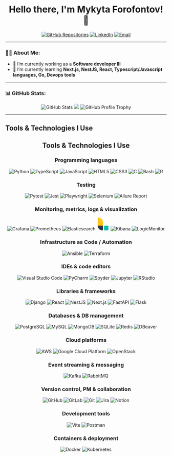 <h1 align="center">Hello there, I'm Mykyta Forofontov! 👋</h1>

<p align="center">
  <a href="https://github.com/MForofontov?tab=repositories"><img src="https://img.shields.io/badge/-My%20Repos-181717?style=for-the-badge&logo=github" alt="GitHub Repositories"></a>
  <a href="https://www.linkedin.com/in/mykyta-forofontov-7128a31bb"><img src="https://img.shields.io/badge/-LinkedIn-0077B5?style=for-the-badge&logo=linkedin" alt="LinkedIn"></a>
  <a href="mailto:[mykyta_forofontov@hotmail.com]"><img src="https://img.shields.io/badge/-Email-c14438?style=for-the-badge&logo=Gmail&logoColor=white" alt="Email"></a>
</p>

---

### 👨‍💻 About Me:
- 🔭 I’m currently working as a **Software developer III**
- 🌱 I’m currently learning **Next.js, NestJS, React, Typescript/Javascript languages, Go, Devops tools**

---

### 📊 GitHub Stats:
<p align="center">
  <img src="https://github-readme-stats.vercel.app/api?username=MForofontov&show_icons=true&theme=radical&count_private=true&include_all_commits=true" alt="GitHub Stats" height="180em" />
  <img src="https://github-readme-stats.vercel.app/api/top-langs/?username=MForofontov&layout=compact&theme=radical&langs_count=10" height="180em" />
  <img src="https://github-profile-trophy.vercel.app/?username=MForofontov&theme=onedark&title=Commits,PullRequest,Reviews,Issues,Experience,Stars,Repositories,Followers" alt="GitHub Profile Trophy">
</p>

---

## **Tools & Technologies I Use**
<div align="center">

  <h2><strong>Tools &amp; Technologies I Use</strong></h2>

  <h3>Programming languages</h3>
  <p>
    <img src="https://cdn.jsdelivr.net/gh/devicons/devicon/icons/python/python-original.svg" width="40" height="40" alt="Python" />
    <img src="https://cdn.jsdelivr.net/gh/devicons/devicon/icons/typescript/typescript-original.svg" width="40" height="40" alt="TypeScript" />
    <img src="https://cdn.jsdelivr.net/gh/devicons/devicon/icons/javascript/javascript-original.svg" width="40" height="40" alt="JavaScript" />
    <img src="https://cdn.jsdelivr.net/gh/devicons/devicon/icons/html5/html5-original.svg" width="40" height="40" alt="HTML5" />
    <img src="https://cdn.jsdelivr.net/gh/devicons/devicon/icons/css3/css3-original.svg" width="40" height="40" alt="CSS3" />
    <img src="https://cdn.jsdelivr.net/gh/devicons/devicon/icons/c/c-original.svg" width="40" height="40" alt="C" />
    <img src="https://cdn.jsdelivr.net/gh/devicons/devicon/icons/bash/bash-original.svg" width="40" height="40" alt="Bash" />
    <img src="https://cdn.jsdelivr.net/gh/devicons/devicon/icons/r/r-original.svg" width="40" height="40" alt="R" />
  </p>

  <h3>Testing</h3>
  <p>
    <img src="https://cdn.jsdelivr.net/gh/devicons/devicon/icons/pytest/pytest-original.svg" width="40" height="40" alt="Pytest" />
    <img src="https://cdn.jsdelivr.net/gh/devicons/devicon/icons/jest/jest-plain.svg" width="40" height="40" alt="Jest" />
    <img src="https://playwright.dev/img/playwright-logo.svg" width="40" height="40" alt="Playwright" />
    <img src="https://cdn.jsdelivr.net/gh/devicons/devicon/icons/selenium/selenium-original.svg" width="40" height="40" alt="Selenium" />
    <img src="https://avatars.githubusercontent.com/u/5879127?s=200&v=4" width="40" height="40" alt="Allure Report" />
  </p>

  <h3>Monitoring, metrics, logs &amp; visualization</h3>
  <p>
    <img src="https://cdn.jsdelivr.net/gh/devicons/devicon/icons/grafana/grafana-original.svg" width="40" height="40" alt="Grafana" />
    <img src="https://cdn.jsdelivr.net/gh/devicons/devicon/icons/prometheus/prometheus-original.svg" width="40" height="40" alt="Prometheus" />
    <img src="https://cdn.jsdelivr.net/gh/devicons/devicon/icons/elasticsearch/elasticsearch-original.svg" width="40" height="40" alt="Elasticsearch" />
    <img src="https://raw.githubusercontent.com/devicons/devicon/master/icons/logstash/logstash-original.svg" width="40" height="40" alt="Logstash" />
    <img src="https://cdn.jsdelivr.net/gh/devicons/devicon/icons/kibana/kibana-original.svg" width="40" height="40" alt="Kibana" />
    <img src="https://svgmix.com/uploads/71c5b8-logicmonitor.svg" width="40" height="40" alt="LogicMonitor" />
  </p>

  <h3>Infrastructure as Code / Automation</h3>
  <p>
    <img src="https://cdn.jsdelivr.net/gh/devicons/devicon/icons/ansible/ansible-original.svg" width="40" height="40" alt="Ansible" />
    <img src="https://cdn.jsdelivr.net/gh/devicons/devicon/icons/terraform/terraform-original.svg" width="40" height="40" alt="Terraform" />
    <!-- Rundeck -->
  </p>

  <h3>IDEs &amp; code editors</h3>
  <p>
    <img src="https://cdn.jsdelivr.net/gh/devicons/devicon/icons/vscode/vscode-original.svg" width="40" height="40" alt="Visual Studio Code" />
    <img src="https://cdn.jsdelivr.net/gh/devicons/devicon/icons/pycharm/pycharm-original.svg" width="40" height="40" alt="PyCharm" />
    <img src="https://cdn.jsdelivr.net/gh/devicons/devicon/icons/spyder/spyder-original.svg" width="40" height="40" alt="Spyder" />
    <img src="https://cdn.jsdelivr.net/gh/devicons/devicon/icons/jupyter/jupyter-original.svg" width="40" height="40" alt="Jupyter" />
    <img src="https://cdn.jsdelivr.net/gh/devicons/devicon/icons/rstudio/rstudio-original.svg" width="40" height="40" alt="RStudio" />
  </p>

  <h3>Libraries &amp; frameworks</h3>
  <p>
    <img src="https://cdn.jsdelivr.net/gh/devicons/devicon/icons/django/django-plain.svg" width="40" height="40" alt="Django" />
    <img src="https://cdn.jsdelivr.net/gh/devicons/devicon/icons/react/react-original.svg" width="40" height="40" alt="React" />
    <img src="https://nestjs.com/img/logo-small.svg" width="40" height="40" alt="NestJS" />
    <img src="https://cdn.jsdelivr.net/gh/devicons/devicon/icons/nextjs/nextjs-original.svg" width="40" height="40" alt="Next.js" />
    <img src="https://cdn.jsdelivr.net/gh/devicons/devicon/icons/fastapi/fastapi-original.svg" width="40" height="40" alt="FastAPI" />
    <img src="https://cdn.jsdelivr.net/gh/devicons/devicon/icons/flask/flask-original.svg" width="40" height="40" alt="Flask" />
  </p>

  <h3>Databases &amp; DB management</h3>
  <p>
    <img src="https://cdn.jsdelivr.net/gh/devicons/devicon/icons/postgresql/postgresql-original.svg" width="40" height="40" alt="PostgreSQL" />
    <img src="https://cdn.jsdelivr.net/gh/devicons/devicon/icons/mysql/mysql-original.svg" width="40" height="40" alt="MySQL" />
    <img src="https://cdn.jsdelivr.net/gh/devicons/devicon/icons/mongodb/mongodb-original.svg" width="40" height="40" alt="MongoDB" />
    <img src="https://cdn.jsdelivr.net/gh/devicons/devicon/icons/sqlite/sqlite-original.svg" width="40" height="40" alt="SQLite" />
    <img src="https://cdn.jsdelivr.net/gh/devicons/devicon/icons/redis/redis-original.svg" width="40" height="40" alt="Redis" />
    <img src="https://cdn.jsdelivr.net/gh/devicons/devicon/icons/dbeaver/dbeaver-original.svg" width="40" height="40" alt="DBeaver" />
  </p>

  <h3>Cloud platforms</h3>
  <p>
    <img src="https://raw.githubusercontent.com/gilbarbara/logos/main/logos/aws.svg" width="40" height="40" alt="AWS" />
    <img src="https://raw.githubusercontent.com/gilbarbara/logos/main/logos/google-cloud.svg" width="40" height="40" alt="Google Cloud Platform" />
    <img src="https://cdn.simpleicons.org/openstack/ED1944" width="40" height="40" alt="OpenStack" />
  </p>

  <h3>Event streaming &amp; messaging</h3>
  <p>
    <img src="https://cdn.jsdelivr.net/gh/devicons/devicon/icons/apachekafka/apachekafka-original.svg" width="40" height="40" alt="Kafka" />
    <img src="https://cdn.jsdelivr.net/gh/devicons/devicon/icons/rabbitmq/rabbitmq-original.svg" width="40" height="40" alt="RabbitMQ" />
  </p>

  <h3>Version control, PM &amp; collaboration</h3>
  <p>
    <img src="https://cdn.jsdelivr.net/gh/devicons/devicon/icons/github/github-original.svg" width="40" height="40" alt="GitHub" />
    <img src="https://cdn.jsdelivr.net/gh/devicons/devicon/icons/gitlab/gitlab-original.svg" width="40" height="40" alt="GitLab" />
    <img src="https://cdn.jsdelivr.net/gh/devicons/devicon/icons/git/git-original.svg" width="40" height="40" alt="Git" />
    <img src="https://cdn.jsdelivr.net/gh/devicons/devicon/icons/jira/jira-original.svg" width="40" height="40" alt="Jira" />
    <img src="https://cdn.jsdelivr.net/gh/devicons/devicon/icons/notion/notion-original.svg" width="40" height="40" alt="Notion" />
  </p>

  <h3>Development tools</h3>
  <p>
    <img src="https://cdn.jsdelivr.net/gh/devicons/devicon/icons/vite/vite-original.svg" width="40" height="40" alt="Vite" />
    <img src="https://cdn.jsdelivr.net/gh/devicons/devicon/icons/postman/postman-original.svg" width="40" height="40" alt="Postman" />
  </p>

  <h3>Containers &amp; deployment</h3>
  <p>
    <img src="https://cdn.jsdelivr.net/gh/devicons/devicon/icons/docker/docker-original.svg" width="40" height="40" alt="Docker" />
    <img src="https://cdn.jsdelivr.net/gh/devicons/devicon/icons/kubernetes/kubernetes-plain.svg" width="40" height="40" alt="Kubernetes" />
  </p>

</div>
